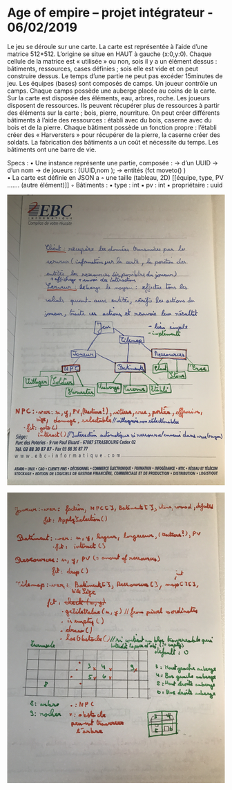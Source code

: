 # Age of empire – projet intégrateur - 06/02/2019

Le jeu se déroule sur une carte. La carte est représentée à l’aide d’une matrice 512*512. L’origine se situe en HAUT à gauche (x:0,y:0). Chaque cellule de la matrice est « utilisée » ou non, sois il y a un élément dessus : bâtiments, ressources, cases définies ; sois elle est vide et on peut construire dessus. Le temps d’une partie ne peut pas excéder 15minutes de jeu. Les équipes (bases) sont composés de camps. Un joueur contrôle un camps. Chaque camps possède une auberge placée au coins  de la carte. Sur la carte est disposée des éléments, eau, arbres, roche. Les joueurs disposent de ressources. Ils peuvent récupérer plus de ressources à partir des éléments sur la carte ; bois, pierre, nourriture. On peut créer différents bâtiments à l’aide des ressources : établi avec du bois, caserne avec du bois et de la pierre. Chaque bâtiment possède un fonction propre : l’établi créer des « Harversters » pour récupérer de la pierre, la caserne créer des soldats. La fabrication des bâtiments a un coût  et nécessite du temps. Les bâtiments ont une barre de vie.

Specs :
    • Une instance représente une partie, composée : → d’un UUID → d’un nom → de joueurs : (UUID,nom ); → entités (fct moveto() )  
    • La carte est définie en JSON a
        ◦ une taille (tableau, 2D)  [[équipe, type, PV ……. (autre élément)]]
        ◦ Bâtiments :
            ▪ type : int
            ▪ pv : int
            ▪ propriétaire : uuid

![schema1](/spec0.jpg)


![schema2](/spec2.jpg)
